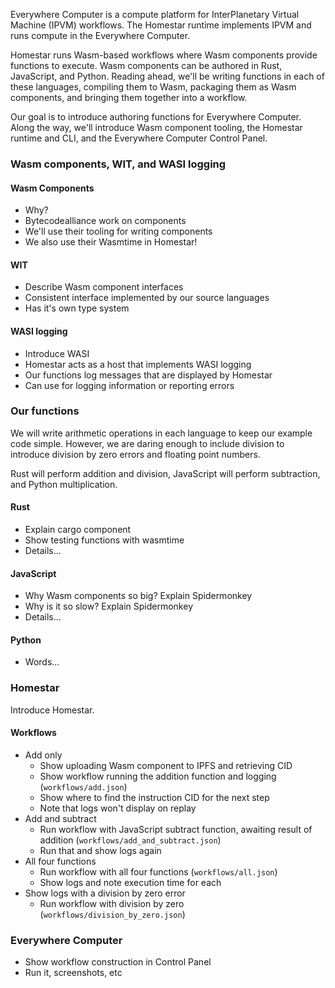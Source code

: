 Everywhere Computer is a compute platform for InterPlanetary Virtual Machine (IPVM) workflows. The Homestar runtime implements IPVM and runs compute in the Everywhere Computer.

Homestar runs Wasm-based workflows where Wasm components provide functions to execute. Wasm components can be authored in Rust, JavaScript, and Python. Reading ahead, we'll be writing functions in each of these languages, compiling them to Wasm, packaging them as Wasm components, and bringing them together into a workflow.

Our goal is to introduce authoring functions for Everywhere Computer. Along the way, we'll introduce Wasm component tooling, the Homestar runtime and CLI, and the Everywhere Computer Control Panel.

### Wasm components, WIT, and WASI logging

#### Wasm Components

- Why?
- Bytecodealliance work on components
- We'll use their tooling for writing components
- We also use their Wasmtime in Homestar!

#### WIT

- Describe Wasm component interfaces
- Consistent interface implemented by our source languages
- Has it's own type system

#### WASI logging

- Introduce WASI
- Homestar acts as a host that implements WASI logging
- Our functions log messages that are displayed by Homestar
- Can use for logging information or reporting errors

### Our functions

We will write arithmetic operations in each language to keep our example code simple. However, we are daring enough to include division to introduce division by zero errors and floating point numbers.

Rust will perform addition and division, JavaScript will perform subtraction, and Python multiplication.

#### Rust

- Explain cargo component
- Show testing functions with wasmtime
- Details...

#### JavaScript

- Why Wasm components so big? Explain Spidermonkey
- Why is it so slow? Explain Spidermonkey
- Details...

#### Python

- Words...

### Homestar

Introduce Homestar.

#### Workflows

- Add only
  - Show uploading Wasm component to IPFS and retrieving CID
  - Show workflow running the addition function and logging (`workflows/add.json`)
  - Show where to find the instruction CID for the next step
  - Note that logs won't display on replay
- Add and subtract
  - Run workflow with JavaScript subtract function, awaiting result of addition (`workflows/add_and_subtract.json`)
  - Run that and show logs again
- All four functions
  - Run workflow with all four functions (`workflows/all.json`)
  - Show logs and note execution time for each
- Show logs with a division by zero error
  - Run workflow with division by zero (`workflows/division_by_zero.json`)

### Everywhere Computer

- Show workflow construction in Control Panel
- Run it, screenshots, etc
